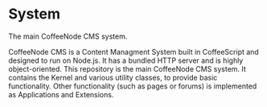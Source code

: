 # System
The main CoffeeNode CMS system.

CoffeeNode CMS is a Content Managment System built in CoffeeScript and designed to run on Node.js.
It has a bundled HTTP server and is highly object-oriented.
This repository is the main CoffeeNode CMS system. It contains the Kernel and various utility classes, to provide basic functionality.
Other functionality (such as pages or forums) is implemented as Applications and Extensions.
